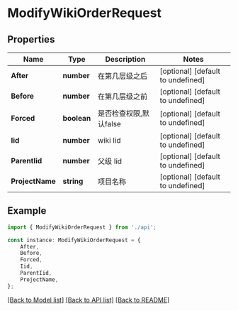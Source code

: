 # ModifyWikiOrderRequest


## Properties

Name | Type | Description | Notes
------------ | ------------- | ------------- | -------------
**After** | **number** | 在第几层级之后 | [optional] [default to undefined]
**Before** | **number** | 在第几层级之前 | [optional] [default to undefined]
**Forced** | **boolean** | 是否检查权限,默认false | [optional] [default to undefined]
**Iid** | **number** | wiki Iid | [optional] [default to undefined]
**ParentIid** | **number** | 父级 Iid | [optional] [default to undefined]
**ProjectName** | **string** | 项目名称 | [optional] [default to undefined]

## Example

```typescript
import { ModifyWikiOrderRequest } from './api';

const instance: ModifyWikiOrderRequest = {
    After,
    Before,
    Forced,
    Iid,
    ParentIid,
    ProjectName,
};
```

[[Back to Model list]](../README.md#documentation-for-models) [[Back to API list]](../README.md#documentation-for-api-endpoints) [[Back to README]](../README.md)
